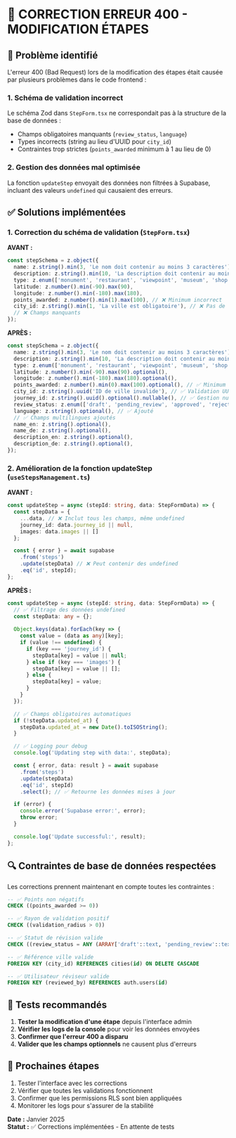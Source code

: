 # 🔧 CORRECTION ERREUR 400 - MODIFICATION ÉTAPES

## 🚨 Problème identifié

L'erreur 400 (Bad Request) lors de la modification des étapes était causée par plusieurs problèmes dans le code frontend :

### 1. Schéma de validation incorrect
Le schéma Zod dans `StepForm.tsx` ne correspondait pas à la structure de la base de données :
- Champs obligatoires manquants (`review_status`, `language`)
- Types incorrects (string au lieu d'UUID pour `city_id`)
- Contraintes trop strictes (`points_awarded` minimum à 1 au lieu de 0)

### 2. Gestion des données mal optimisée
La fonction `updateStep` envoyait des données non filtrées à Supabase, incluant des valeurs `undefined` qui causaient des erreurs.

## ✅ Solutions implémentées

### 1. Correction du schéma de validation (`StepForm.tsx`)

**AVANT :**
```typescript
const stepSchema = z.object({
  name: z.string().min(3, 'Le nom doit contenir au moins 3 caractères'),
  description: z.string().min(10, 'La description doit contenir au moins 10 caractères'),
  type: z.enum(['monument', 'restaurant', 'viewpoint', 'museum', 'shop', 'activity', 'landmark']),
  latitude: z.number().min(-90).max(90),
  longitude: z.number().min(-180).max(180),
  points_awarded: z.number().min(1).max(100), // ❌ Minimum incorrect
  city_id: z.string().min(1, 'La ville est obligatoire'), // ❌ Pas de validation UUID
  // ❌ Champs manquants
});
```

**APRÈS :**
```typescript
const stepSchema = z.object({
  name: z.string().min(3, 'Le nom doit contenir au moins 3 caractères'),
  description: z.string().min(10, 'La description doit contenir au moins 10 caractères').optional(),
  type: z.enum(['monument', 'restaurant', 'viewpoint', 'museum', 'shop', 'activity', 'landmark']).optional(),
  latitude: z.number().min(-90).max(90).optional(),
  longitude: z.number().min(-180).max(180).optional(),
  points_awarded: z.number().min(0).max(100).optional(), // ✅ Minimum correct
  city_id: z.string().uuid('ID de ville invalide'), // ✅ Validation UUID
  journey_id: z.string().uuid().optional().nullable(), // ✅ Gestion null
  review_status: z.enum(['draft', 'pending_review', 'approved', 'rejected']).optional(), // ✅ Ajouté
  language: z.string().optional(), // ✅ Ajouté
  // ✅ Champs multilingues ajoutés
  name_en: z.string().optional(),
  name_de: z.string().optional(),
  description_en: z.string().optional(),
  description_de: z.string().optional(),
});
```

### 2. Amélioration de la fonction updateStep (`useStepsManagement.ts`)

**AVANT :**
```typescript
const updateStep = async (stepId: string, data: StepFormData) => {
  const stepData = {
    ...data, // ❌ Inclut tous les champs, même undefined
    journey_id: data.journey_id || null,
    images: data.images || []
  };

  const { error } = await supabase
    .from('steps')
    .update(stepData) // ❌ Peut contenir des undefined
    .eq('id', stepId);
};
```

**APRÈS :**
```typescript
const updateStep = async (stepId: string, data: StepFormData) => {
  // ✅ Filtrage des données undefined
  const stepData: any = {};
  
  Object.keys(data).forEach(key => {
    const value = (data as any)[key];
    if (value !== undefined) {
      if (key === 'journey_id') {
        stepData[key] = value || null;
      } else if (key === 'images') {
        stepData[key] = value || [];
      } else {
        stepData[key] = value;
      }
    }
  });

  // ✅ Champs obligatoires automatiques
  if (!stepData.updated_at) {
    stepData.updated_at = new Date().toISOString();
  }

  // ✅ Logging pour debug
  console.log('Updating step with data:', stepData);

  const { error, data: result } = await supabase
    .from('steps')
    .update(stepData)
    .eq('id', stepId)
    .select(); // ✅ Retourne les données mises à jour

  if (error) {
    console.error('Supabase error:', error);
    throw error;
  }

  console.log('Update successful:', result);
};
```

## 🔍 Contraintes de base de données respectées

Les corrections prennent maintenant en compte toutes les contraintes :

```sql
-- ✅ Points non négatifs
CHECK ((points_awarded >= 0))

-- ✅ Rayon de validation positif  
CHECK ((validation_radius > 0))

-- ✅ Statut de révision valide
CHECK ((review_status = ANY (ARRAY['draft'::text, 'pending_review'::text, 'approved'::text, 'rejected'::text])))

-- ✅ Référence ville valide
FOREIGN KEY (city_id) REFERENCES cities(id) ON DELETE CASCADE

-- ✅ Utilisateur réviseur valide
FOREIGN KEY (reviewed_by) REFERENCES auth.users(id)
```

## 🎯 Tests recommandés

1. **Tester la modification d'une étape** depuis l'interface admin
2. **Vérifier les logs de la console** pour voir les données envoyées
3. **Confirmer que l'erreur 400 a disparu**
4. **Valider que les champs optionnels** ne causent plus d'erreurs

## 📝 Prochaines étapes

1. Tester l'interface avec les corrections
2. Vérifier que toutes les validations fonctionnent
3. Confirmer que les permissions RLS sont bien appliquées
4. Monitorer les logs pour s'assurer de la stabilité

**Date :** Janvier 2025  
**Statut :** ✅ Corrections implémentées - En attente de tests
